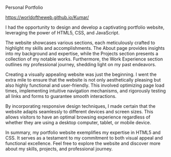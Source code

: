 Personal Portfolio

https://worldoftheweb.github.io/Kumar/

I had the opportunity to design and develop a captivating portfolio website, leveraging the power of HTML5, CSS, and JavaScript.

The website showcases various sections, each meticulously crafted to highlight my skills and accomplishments. The About page provides insights into my background and expertise, while the Projects section presents a collection of my notable works. Furthermore, the Work Experience section outlines my professional journey, shedding light on my past endeavors.

Creating a visually appealing website was just the beginning. I went the extra mile to ensure that the website is not only aesthetically pleasing but also highly functional and user-friendly. This involved optimizing page load times, implementing intuitive navigation mechanisms, and rigorously testing all links and forms to guarantee smooth interactions.

By incorporating responsive design techniques, I made certain that the website adapts seamlessly to different devices and screen sizes. This allows visitors to have an optimal browsing experience regardless of whether they are using a desktop computer, tablet, or mobile device.

In summary, my portfolio website exemplifies my expertise in HTML5 and CSS. It serves as a testament to my commitment to both visual appeal and functional excellence. Feel free to explore the website and discover more about my skills, projects, and professional journey.
